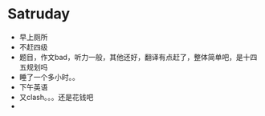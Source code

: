 # Satruday

- 早上厕所
- 不赶四级
- 题目，作文bad，听力一般，其他还好，翻译有点赶了，整体简单吧，是十四五规划吗
- 睡了一个多小时。。
- 下午英语
- 又clash。。。还是花钱吧
-
